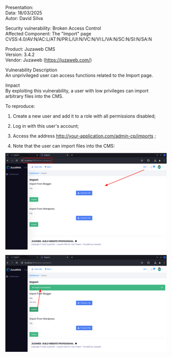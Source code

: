 Presentation:\
Data: 18/03/2025\
Autor: David Silva

Security vulnerability: Broken Access Control\
Affected Component:  The "Import" page\
CVSS:4.0/AV:N/AC:L/AT:N/PR:L/UI:N/VC:N/VI:L/VA:N/SC:N/SI:N/SA:N

Product: Juzaweb CMS\
Version: 3.4.2\
Vendor: Juzaweb (https://juzaweb.com/)

Vulnerability Description\
An unprivileged user can access functions related to the Import page.

Impact\
By exploiting this vulnerability, a user with low privileges can import arbitrary files into the CMS.

To reproduce:
1) Create a new user and add it to a role with all permissions disabled;

2) Log in with this user's account;

3) Access the address http://your-application.com/admin-cp/imports ;

4) Note that the user can import files into the CMS:

![step4](img/1g.png)

![step5](img/2g.png)